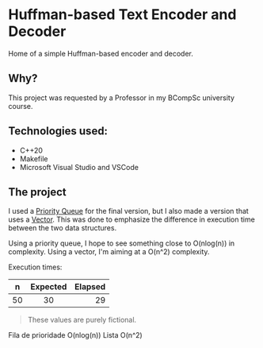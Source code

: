 # Huffman-based Text Encoder and Decoder 
Home of a simple Huffman-based encoder and decoder.

## Why?
This project was requested by a Professor in my BCompSc university course.

## Technologies used:
- C++20
- Makefile
- Microsoft Visual Studio and VSCode

## The project
I used a [Priority Queue](https://en.cppreference.com/w/cpp/container/priority_queue) for the final version, but I also made a version that uses a [Vector](https://en.cppreference.com/w/cpp/container/vector).
This was done to emphasize the difference in execution time between the two data structures.

Using a priority queue, I hope to see something close to O(nlog(n)) in complexity.
Using a vector, I'm aiming at a O(n^2) complexity.

Execution times:

|  n  | Expected | Elapsed |
| --- | :------: | ------: |
| 50  | 30       | 29      |

> These values are purely fictional.

Fila de prioridade O(nlog(n))
Lista O(n^2)
